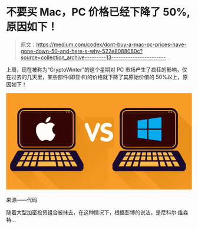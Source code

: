 # 不要买 Mac，PC 价格已经下降了 50%,原因如下！

> 原文：<https://medium.com/codex/dont-buy-a-mac-pc-prices-have-gone-down-50-and-here-s-why-522e8088080c?source=collection_archive---------13----------------------->

上周，现在被称为“CryptoWinter”的这个星期对 PC 市场产生了疯狂的影响，仅在过去的几天里，某些部件(即显卡)的价格就下降了其原始价值的 50%以上，原因如下！

![](img/ee07c967e48205be74249e1b602e8865.png)

来源——代码

随着大型加密投资组合被抹去，在这种情况下，根据彭博的说法，是尼科尔·维森特…
